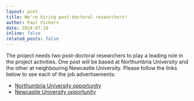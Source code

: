 ```yaml
---
layout: post
title: We're hiring post-doctoral researchers!
author: Paul Vickers
date: 2024-07-19
inline: false
related_posts: false
---
```


The project needs two post-doctoral researchers to play a leading role in the project activities. One post will be based at Northumbria University and the other at neighbouring Newcastle University. Please follow the links below to see each of the job advertisements:

* [Northumbria University opportunity](https://work4.northumbria.ac.uk/#en/sites/CX_1001/job/2601)
* [Newcastle University opportunity](https://jobs.ncl.ac.uk/job/Newcastle-Research-Associate-Sonic-Intangibles/1095690301/)
